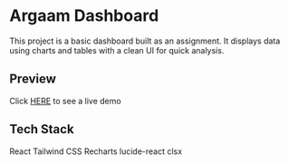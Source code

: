 # Argaam Dashboard

This project is a basic dashboard built as an assignment. It displays data using charts and tables with a clean UI for quick analysis.

## Preview

Click <a href="https://argaam-dashboard-blue.vercel.app/">HERE</a> to see a live demo


## Tech Stack

React
Tailwind CSS
Recharts
lucide-react
clsx